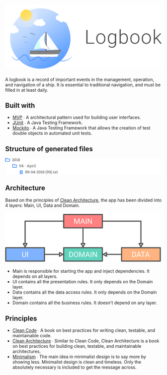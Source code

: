 # ![](design/header.svg)
A logbook is a record of important events in the management, operation, and navigation of a ship. It is essential to traditional navigation, and must be filled in at least daily.

## Built with
* [MVP](https://en.wikipedia.org/wiki/Model-view-presenter) ∙ A architectural pattern used for building user interfaces.
* [JUnit](https://junit.org/) ∙ A Java Testing Framework.
* [Mockito](https://site.mockito.org/) ∙ A Java Testing Framework that allows the creation of test double objects in automated unit tests.

## Structure of generated files
[![Logboat](design/structure.png)][1]

[1]: https://en.wikipedia.org/wiki/Logbook

## Architecture
Based on the principles of [Clean Architecture](https://blog.cleancoder.com/uncle-bob/2012/08/13/the-clean-architecture.html), the app has been divided into 4 layers: Main, UI, Data and Domain.

![](design/architecture.svg)

* Main is responsible for starting the app and inject dependencies. It depends on all layers.
* UI contains all the presentation rules. It only depends on the Domain layer.
* Data contains all the data access rules. It only depends on the Domain layer.
* Domain contains all the business rules. It doesn't depend on any layer.

## Principles
* [Clean Code](https://www.amazon.com/Clean-Code-Handbook-Software-Craftsmanship/dp/0132350882) ∙ A book on best practices for writing clean, testable, and maintainable code.
* [Clean Architecture](https://www.amazon.com/Clean-Architecture-Craftsmans-Software-Structure/dp/0134494164) ∙ Similar to Clean Code, Clean Architecture is a book on best practices for building clean, testable, and maintainable architectures.
* [Minimalism](https://visme.co/blog/minimalist-graphic-design/) ∙ The main idea in minimalist design is to say more by showing less. Minimalist design is clean and timeless. Only the absolutely necessary is included to get the message across.
